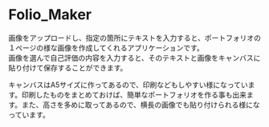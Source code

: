 # Folio_Maker
画像をアップロードし、指定の箇所にテキストを入力すると、ポートフォリオの１ページの様な画像を作成してくれるアプリケーションです。  
画像を選んで自己評価の内容を入力すると、そのテキストと画像をキャンバスに貼り付けて保存することができます。

キャンバスはA5サイズに作ってあるので、印刷などもしやすい様になっています。印刷したものをまとめておけば、簡単なポートフォリオを作る事も出来ます。また、高さを多めに取ってあるので、横長の画像でも貼り付けられる様になっています。
